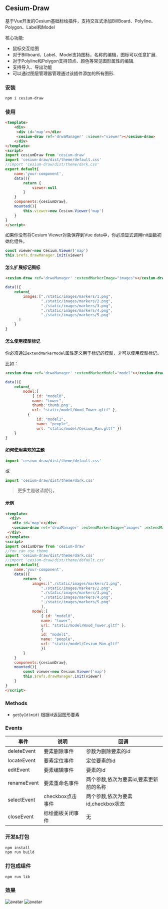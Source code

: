 
## Cesium-Draw

基于Vue开发的Cesium基础标绘插件，支持交互式添加BillBoard、Polyline、Polygon、Label和Model

核心功能:
- 鼠标交互绘图
- 对于Billboard、Label、Model支持图标，名称的编辑，图标可以任意扩展.
- 对于Polyline和Polygon支持顶点、颜色等常见图形属性的编辑.
- 支持导入、导出功能
- 可以通过图层管理器管理通过该插件添加的所有图形.
### 安装

```sh
npm i cesium-draw
```
### 使用
```HTML
<template>
    <div>
     <div id='map'></div>
     <cesium-draw ref='drwaManager' :viewer="viewer"></cesium-draw>
    </div>
</template>
<script>
import cesiumDraw from 'cesium-draw'
import 'cesium-draw/dist/theme/default.css'
//import 'cesium-draw/dist/theme/dark.css'
export default{
    name:'your-component',
    data(){
        return {
            viewer:null
        }
    }
    components:{cesiumDraw},
    mounted(){
        this.viewer=new Cesium.Viewer('map')
    }
}
</script>
```
如果你没有将Cesium Viewer对象保存到Vue data中，你必须显式调用init函数初始化组件。
```js
const viewer=new Cesium.Viewer('map')
this.$refs.drawManager.init(viewer)
```

#### 怎么扩展标记图标
```html
<cesium-draw ref='drwaManager' :extendMarkerImage="images"></cesium-draw>
```
```js
data(){
    return{
        images:["./static/images/markers/1.png",
                "./static/images/markers/2.png",
                "./static/images/markers/3.png",
                "./static/images/markers/4.png",
                "./static/images/markers/5.png"
      ]
    }
}
```
#### 怎么使用模型标记
你必须通过`extendMarkerModel`属性定义用于标记的模型，才可以使用模型标记。

比如：
```html
<cesium-draw ref='drwaManager' :extendMarkerModel="model"></cesium-draw>
```
```js
data(){
    return{
        model:[
            { id: "model0",
            name: "tower",
            thumb:'thumb.png',
            url: "static/model/Wood_Tower.gltf" },
          {
              id: "model1",
              name: "people",
              url: "static/model/Cesium_Man.gltf" }]
    }
}
```
#### 如何使用喜欢的主题
```js
import 'cesium-draw/dist/theme/default.css'
```
或
```js
import 'cesium-draw/dist/theme/dark.css'
```
>更多主题敬请期待。
#### 示例
```HTML
<template>
  <div>
   <div id='map'></div>
   <cesium-draw ref='drwaManager' :extendMarkerImage="images" :extendMarkerModel='model' ></cesium-draw>
 </div>
</template>
<script>
import cesiumDraw from 'cesium-draw'
//You can use theme
import 'cesium-draw/dist/theme/dark.css'
//import 'cesium-draw/dist/theme/default.css'
export default{
    name:'your-component',
    data(){
        return {
            images:["./static/images/markers/1.png",
                "./static/images/markers/2.png",
                "./static/images/markers/3.png",
                "./static/images/markers/4.png",
                "./static/images/markers/5.png"
                ],
            model:[
                { id: "model0",
                name: "tower",
                url: "static/model/Wood_Tower.gltf" },
                {
                id: "model1",
                name: "people",
                url: "static/model/Cesium_Man.gltf"
                }]
        }
    }
    components:{cesiumDraw},
    mounted(){
        const viewer=new Cesium.Viewer('map')
        this.$refs.drawManager.init(viewer)
    }
}
</script>
```
### Methods
- `getById(mid)` 根据id返回图形要素
### Events
事件|说明|回调
---|---|---
deleteEvent|要素删除事件|参数为删除要素的id
locateEvent|要素定位事件|定位要素的id
editEvent|要素编辑事件|要素的id
renameEvent|要素重命名事件|两个参数,依次为要素id,要素更新前的名称
selectEvent|checkbox点击事件|两个参数,依次为要素id,checkbox状态
closeEvent|标绘面板关闭事件|无
### 开发&打包
```sh
npm install
npm run build
```
### 打包成组件
```sh
npm run lib
```
### 效果
![avatar](https://img-blog.csdnimg.cn/20200102184048249.gif)
![avatar](https://img-blog.csdnimg.cn/2020041719034414.gif)
